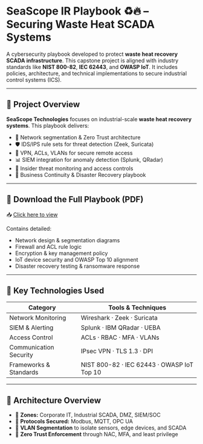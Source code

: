 # SeaScope IR Playbook ♻️🔥 – Securing Waste Heat SCADA Systems

A cybersecurity playbook developed to protect **waste heat recovery SCADA infrastructure**. This capstone project is aligned with industry standards like **NIST 800-82**, **IEC 62443**, and **OWASP IoT**. It includes policies, architecture, and technical implementations to secure industrial control systems (ICS).

---

## 🧠 Project Overview

**SeaScope Technologies** focuses on industrial-scale **waste heat recovery systems**. This playbook delivers:

- 🔐 Network segmentation & Zero Trust architecture
- 🛡️ IDS/IPS rule sets for threat detection (Zeek, Suricata)
- 📶 VPN, ACLs, VLANs for secure remote access
- 📊 SIEM integration for anomaly detection (Splunk, QRadar)
- 🚨 Insider threat monitoring and access controls
- 🔁 Business Continuity & Disaster Recovery playbook

---

## 📄 Download the Full Playbook (PDF)

📥 [Click here to view](./SeaScope_Playbook.pdf)

Contains detailed:
- Network design & segmentation diagrams
- Firewall and ACL rule logic
- Encryption & key management policy
- IoT device security and OWASP Top 10 alignment
- Disaster recovery testing & ransomware response

---

## 🧰 Key Technologies Used

| Category               | Tools & Techniques                            |
|------------------------|-----------------------------------------------|
| Network Monitoring     | Wireshark · Zeek · Suricata                   |
| SIEM & Alerting        | Splunk · IBM QRadar · UEBA                    |
| Access Control         | ACLs · RBAC · MFA · VLANs                     |
| Communication Security | IPsec VPN · TLS 1.3 · DPI                     |
| Frameworks & Standards | NIST 800-82 · IEC 62443 · OWASP IoT Top 10    |

---

## 🧱 Architecture Overview

- 🔹 **Zones:** Corporate IT, Industrial SCADA, DMZ, SIEM/SOC
- 🔹 **Protocols Secured:** Modbus, MQTT, OPC UA
- 🔹 **VLAN Segmentation** to isolate sensors, edge devices, and SCADA
- 🔹 **Zero Trust Enforcement** through NAC, MFA, and least privilege


